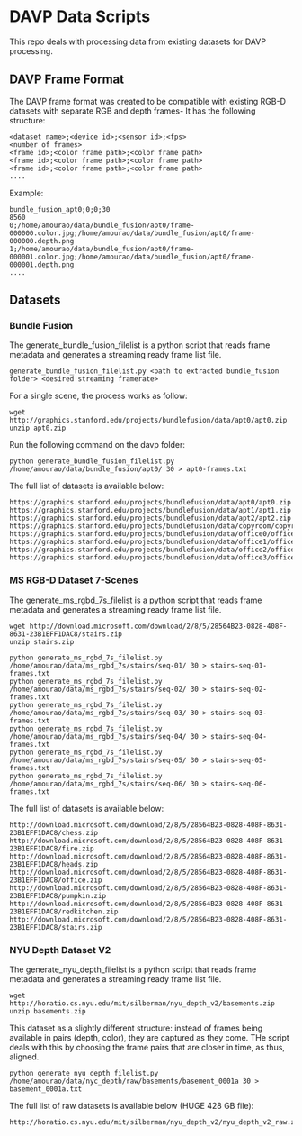 # DAVP Data Scripts

This repo deals with processing data from existing datasets for DAVP processing.

## DAVP Frame Format

The DAVP frame format was created to be compatible with existing RGB-D datasets with separate RGB and depth frames-
It has the following structure:

```
<dataset name>;<device id>;<sensor id>;<fps>
<number of frames>
<frame id>;<color frame path>;<color frame path>
<frame id>;<color frame path>;<color frame path>
<frame id>;<color frame path>;<color frame path>
....
```

Example:

```
bundle_fusion_apt0;0;0;30
8560
0;/home/amourao/data/bundle_fusion/apt0/frame-000000.color.jpg;/home/amourao/data/bundle_fusion/apt0/frame-000000.depth.png
1;/home/amourao/data/bundle_fusion/apt0/frame-000001.color.jpg;/home/amourao/data/bundle_fusion/apt0/frame-000001.depth.png
....
```


## Datasets

### Bundle Fusion

The generate_bundle_fusion_filelist is a python script that reads frame metadata and generates a streaming ready frame list file.

```
generate_bundle_fusion_filelist.py <path to extracted bundle_fusion folder> <desired streaming framerate>
```

For a single scene, the process works as follow:

```
wget http://graphics.stanford.edu/projects/bundlefusion/data/apt0/apt0.zip
unzip apt0.zip
```

Run the following command on the davp folder:

```
python generate_bundle_fusion_filelist.py /home/amourao/data/bundle_fusion/apt0/ 30 > apt0-frames.txt
```

The full list of datasets is available below:

```
https://graphics.stanford.edu/projects/bundlefusion/data/apt0/apt0.zip
https://graphics.stanford.edu/projects/bundlefusion/data/apt1/apt1.zip
https://graphics.stanford.edu/projects/bundlefusion/data/apt2/apt2.zip
https://graphics.stanford.edu/projects/bundlefusion/data/copyroom/copyroom.zip
https://graphics.stanford.edu/projects/bundlefusion/data/office0/office0.zip
https://graphics.stanford.edu/projects/bundlefusion/data/office1/office1.zip
https://graphics.stanford.edu/projects/bundlefusion/data/office2/office2.zip
https://graphics.stanford.edu/projects/bundlefusion/data/office3/office3.zip
```

### MS RGB-D Dataset 7-Scenes 

The generate_ms_rgbd_7s_filelist is a python script that reads frame metadata and generates a streaming ready frame list file.


```
wget http://download.microsoft.com/download/2/8/5/28564B23-0828-408F-8631-23B1EFF1DAC8/stairs.zip
unzip stairs.zip
```

```
python generate_ms_rgbd_7s_filelist.py /home/amourao/data/ms_rgbd_7s/stairs/seq-01/ 30 > stairs-seq-01-frames.txt
python generate_ms_rgbd_7s_filelist.py /home/amourao/data/ms_rgbd_7s/stairs/seq-02/ 30 > stairs-seq-02-frames.txt
python generate_ms_rgbd_7s_filelist.py /home/amourao/data/ms_rgbd_7s/stairs/seq-03/ 30 > stairs-seq-03-frames.txt
python generate_ms_rgbd_7s_filelist.py /home/amourao/data/ms_rgbd_7s/stairs/seq-04/ 30 > stairs-seq-04-frames.txt
python generate_ms_rgbd_7s_filelist.py /home/amourao/data/ms_rgbd_7s/stairs/seq-05/ 30 > stairs-seq-05-frames.txt
python generate_ms_rgbd_7s_filelist.py /home/amourao/data/ms_rgbd_7s/stairs/seq-06/ 30 > stairs-seq-06-frames.txt
```


The full list of datasets is available below:

```
http://download.microsoft.com/download/2/8/5/28564B23-0828-408F-8631-23B1EFF1DAC8/chess.zip
http://download.microsoft.com/download/2/8/5/28564B23-0828-408F-8631-23B1EFF1DAC8/fire.zip
http://download.microsoft.com/download/2/8/5/28564B23-0828-408F-8631-23B1EFF1DAC8/heads.zip
http://download.microsoft.com/download/2/8/5/28564B23-0828-408F-8631-23B1EFF1DAC8/office.zip
http://download.microsoft.com/download/2/8/5/28564B23-0828-408F-8631-23B1EFF1DAC8/pumpkin.zip
http://download.microsoft.com/download/2/8/5/28564B23-0828-408F-8631-23B1EFF1DAC8/redkitchen.zip
http://download.microsoft.com/download/2/8/5/28564B23-0828-408F-8631-23B1EFF1DAC8/stairs.zip
```


### NYU Depth Dataset V2 



The generate_nyu_depth_filelist is a python script that reads frame metadata and generates a streaming ready frame list file.

```
wget http://horatio.cs.nyu.edu/mit/silberman/nyu_depth_v2/basements.zip
unzip basements.zip
```

This dataset as a slightly different structure: instead of frames being available in pairs (depth, color), they are captured as they come.
THe script deals with this by choosing the frame pairs that are closer in time, as thus, aligned.


```
python generate_nyu_depth_filelist.py /home/amourao/data/nyc_depth/raw/basements/basement_0001a 30 > basement_0001a.txt
```

The full list of raw datasets is available below (HUGE 428 GB file):

```
http://horatio.cs.nyu.edu/mit/silberman/nyu_depth_v2/nyu_depth_v2_raw.zip
```

